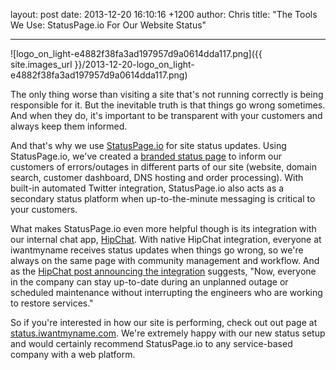 layout: post
date: 2013-12-20 16:10:16 +1200
author: Chris
title: "The Tools We Use: StatusPage.io For Our Website Status"


----

![logo_on_light-e4882f38fa3ad197957d9a0614dda117.png]({{ site.images_url }}/2013-12-20-logo_on_light-e4882f38fa3ad197957d9a0614dda117.png)

<!-- excerpt -->

The only thing worse than visiting a site that's not running correctly is being responsible for it. But the inevitable truth is that things go wrong sometimes. And when they do, it's important to be transparent with your customers and always keep them informed. 

And that's why we use [StatusPage.io](https://www.statuspage.io) for site status updates. Using StatusPage.io, we've created a [branded status page](http://status.iwantmyname.com) to inform our customers of errors/outages in different parts of our site (website, domain search, customer dashboard, DNS hosting and order processing). With built-in automated Twitter integration, StatusPage.io also acts as a secondary status platform when up-to-the-minute messaging is critical to your customers. 

<!-- /excerpt -->

What makes StatusPage.io even more helpful though is its integration with our internal chat app, [HipChat](https://www.hipchat.com). With native HipChat integration, everyone at iwantmyname receives status updates when things go wrong, so we're always on the same page with community management and workflow. And as the [HipChat post announcing the integration](http://blog.hipchat.com/2013/12/04/integrate-statuspage-io-with-hipchat/) suggests, "Now, everyone in the company can stay up-to-date during an unplanned outage or scheduled maintenance without interrupting the engineers who are working to restore services."

So if you're interested in how our site is performing, check out out page at [status.iwantmyname.com](http://status.iwantmyname.com). We're extremely happy with our new status setup and would certainly recommend StatusPage.io to any service-based company with a web platform.
